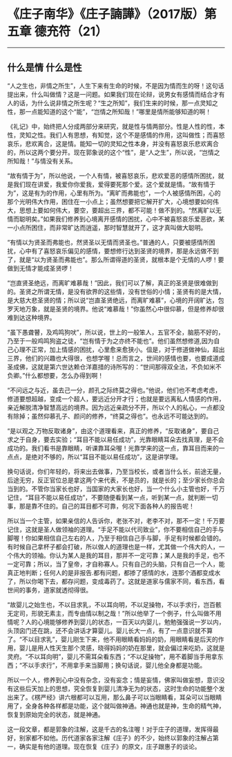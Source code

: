 # 《庄子南华》《庄子諵譁》（2017版）第五章 德充符（21）

------

## 什么是情 什么是性

“人之生也，非情之所生”，人生下来有生命的时候，不是因为情而生的呀！这句话提出来，什么叫做情？这是一问题。如果我们现在论辩，说男女有感情而结合才有人的话，为什么说非情之所生呢？“生之所知”，我们生来的时候，那一点灵知之性，那一点能知道的这个“能”，“岂情之所知哉！”哪里是情所能够知道的啊！

《礼记》中，始终把人分成两部分来研究，就是性与情两部分。性是人性的性，本性，灵知之性。我们人有思想，有知觉，这个不是感情的作用，这叫做性；而喜怒哀乐，悲欢离合，这是情。能知一切的灵知之性本身，并没有喜怒哀乐悲欢离合的，所以这两个要分开。现在郭象说的这个“性”，是“人之生”，所以说，“岂情之所知哉！”与情没有关系。

“故有情于为”，所以他说，一个人有情，被喜怒哀乐，悲欢爱恶的感情所困扰，就是我们现在讲爱，我爱你你爱我，爱得要死那个爱。这个爱就是情。“故有情于为”，这是有为的作用，心里有所为。“离旷而弗能也”，一个人被感情所困，心的那个光明伟大作用，困住在一小点上；虽然想要把它解开扩大，心境想要如何伟大，思想上要如何伟大，要空，要超出三界，都不可能！做不到的。“然离旷以无情而聪明矣。”如果我们修养到心境离开感情的困扰，心中不被喜怒哀乐爱恶欲，某一小点所困住，而非常旷达而逍遥，那时智慧就开了，这才真叫做大聪明。

“有情以为贤圣而弗能也，然贤圣以无情而贤圣也。”普通的人，只要被感情所困扰，心中有了喜怒哀乐偏见的感情，要想修行达到圣贤的境界，那是永远做不到了，就是“以为贤圣而弗能也”。那么所谓得道的圣贤，就根本是个无情的人啰！要做到无情才能成圣贤啰！

“岂直贤圣绝远，而离旷难慕哉！”因此，我们可以了解，真正的圣贤是很难做到的。圣贤之所谓无情，是没有欲界的这些情，没有世俗的小情；圣贤有的是大情，是大慈大悲圣贤的情；所以说“岂直圣贤绝远，而离旷难慕”，心境的开阔旷达，包罗天地万象，就是圣贤的境界。他说“难慕哉！”你虽然心中很仰慕，但是修养却很难到达这种境界。

“虽下愚聋瞽，及鸡鸣狗吠”，所以说，世上的一般笨人，五官不全，脑筋不好的，乃至于一般鸡鸣狗盗之徒，“岂有情于为之亦终不能也”。他们虽然想修道,因为自己心理不正常，加上情感的困扰，心里愈来愈狭小。伹是，对于修道做神仙，超出三界，他们的兴趣也大得很，也想学喔！总而言之，世间的感情也要，也要成道成圣成佛，这就是第六世达赖仓洋嘉措的诗所写的：“世间那得双全法，不负如米不负卿。”什么都想要，怎么办得到啊！

“不问远之与近，虽去己一分，颜孔之际终莫之得也。”他说，他们也不考虑考虑，修道要想超越，变成一个超人，要远近分开才行；也就是要远离私人情感的作用，亲近解脱清净智慧高远的境界。因为远近亲疏分不开，所以个人的私心，一点都没有除掉；虽然仰慕孔子、颜问的修养，“终莫之得也”。也永远不可能达到的。

“是以观之.万物反取诸身”，由这个道理看来，真正的修养，“反取诸身”，要自己求之于自身，要去实验；“耳目不能以易任成功”，光靠眼睛耳朵去找真理，是不会成功的。我们看书是靠眼睛，听课靠耳朵喔！光靠学来的这一点，靠耳目而来的一点点，是绝对不够的，所以“耳目不能以易任成功”，这是讲学理。

换句话说，你们年轻的，将来出去做事，乃至当校长，或者当什么长，前途无量，后途无穷，反正官位总是拿这两个来代表，不是员的，就是长的；至少家长你总会当到的。不管你当家长也好，当国家的大家长也好，当一个什么小主管也好，千万记住，“耳目不能以易任成功”，不要随便看到某一点，听到某一点，就判断一切事，那是靠不住的。自己的耳目都不可靠，何况下面各种人的报告呢！

所以当一个主管，如果亲信的人告诉你，老张不对，老李不对，那不一定！千万要记住，这就是圣人做领袖的道理。“手足不能以代司致业”，你不要相信自己的手与脚喔！你如果相信自己左右的人，乃至于相信自己手与脚，手足有时候都会错的。有时候自己拿杯子都会打破，所以做人的道理也是一样，尤其做一个伟大的人，一个伟大的领袖。你认为某人是我的耳目，那并不一定可靠；某人是我的手足，也不一定可靠；所以，当了皇帝，才自称寡人。只有自己的头脑，只有自己一个人，能真正地判断；任何人的是非报告.都有问题，都掺了感情的水，连那个酒都变成水了，所以你喝下去，都存问题，变成毒药了。这就是道家与儒家不同，看东西，看世间的事务，道家就透彻得很。

“故婴儿之始生也，不以目求乳，不以耳向明，不以足操物，不以手求行，岂百骸无定司，形貌无素主，而专由情以制之哉！”所以他举了一个例子，什么叫做不用情呢？人的心境能够修养到婴儿的状态，一百天以内婴儿，勉勉强强说一岁以内，头顶囟门还在跳，还不会讲话才算婴儿。婴儿长大一点，有了一点意识就不算了。“不以目求乳”，婴儿刚生下来，他不用眼睛看妈妈的奶，用眼睛看是后天的作用，婴儿是用人性天生那个灵感，晓得妈妈的奶在那里，就会偏过来吃奶，这就是灵府。“不以耳向明”，婴儿不需耳朵看东西；“不以足操物”，用不着脚当手用拿东西；“不以手求行”，不用拿手来当脚用；换句话说，婴儿他全身都是功能。

所以一个人，修养到心中没有杂念，没有妄念；情是妄情，佛家叫做妄想，意识没有这些后天加上的思想，究全恢复到婴儿清净无为的状态，这时生命的功能整个发出来了。《楞严经》讲六根都可以互用，那么鼻子可以当眼睛看，耳朵可以当眼睛用了，全身各种各样都是功能，这个就叫做神通。神通也就是神，生命的精气神，恢复到原始完全的状态，就是神通。

这一段文章，都是郭象的注解，这是千古的名注喔！对于庄子的道理，发挥得最好，别家都不如他。历代道家各家注解《庄子》的不少，始终以郭象的注解占第一，确实是有他的道理。现在恢复《庄子》的原文，庄子跟惠子的谈论。